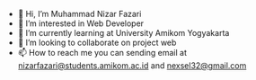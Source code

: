- 👋 Hi, I’m Muhammad Nizar Fazari
- 👀 I’m interested in Web Developer
- 🌱 I’m currently learning at University Amikom Yogyakarta
- 💞️ I’m looking to collaborate on project web
- 📫 How to reach me you can sending email at nizarfazari@students.amikom.ac.id and nexsel32@gmail.com

<!---
nizarfazari/nizarfazari is a ✨ special ✨ repository because its `README.md` (this file) appears on your GitHub profile.
You can click the Preview link to take a look at your changes.
--->

